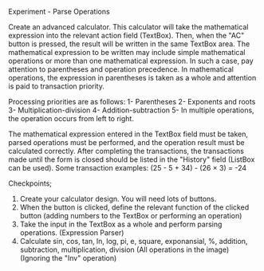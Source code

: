 Experiment - Parse Operations

Create an advanced calculator. This calculator will take the mathematical expression into the relevant action 
field (TextBox). Then, when the "AC" button is pressed, the result will be written in the same TextBox area. The 
mathematical expression to be written may include simple mathematical operations or more than one 
mathematical expression. In such a case, pay attention to parentheses and operation precedence. In 
mathematical operations, the expression in parentheses is taken as a whole and attention is paid to transaction 
priority.

Processing priorities are as follows:
1- Parentheses
2- Exponents and roots
3- Multiplication-division
4- Addition-subtraction
5- In multiple operations, the operation occurs from left to right.

The mathematical expression entered in the TextBox field must be taken, parsed operations must be performed, 
and the operation result must be calculated correctly.
After completing the transactions, the transactions made until the form is closed should be listed in the "History" 
field (ListBox can be used).
Some transaction examples:
(25 - 5 + 34) - (26 × 3) = -24

Checkpoints;
1. Create your calculator design. You will need lots of buttons.
2. When the button is clicked, define the relevant function of the clicked button (adding numbers to the TextBox 
or performing an operation)
3. Take the input in the TextBox as a whole and perform parsing operations. (Expression Parser)
4. Calculate sin, cos, tan, ln, log, pi, e, square, exponansial, %, addition, subtraction, multiplication, division (All 
operations in the image) (Ignoring the "Inv" operation)

